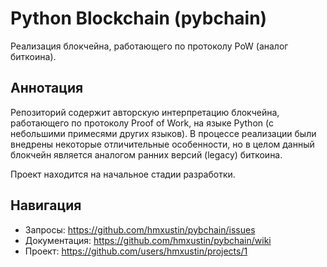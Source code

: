 # Python Blockchain (pybchain)

Реализация блокчейна, работающего по протоколу PoW (аналог биткоина).


## Аннотация

Репозиторий содержит авторскую интерпретацию блокчейна, работающего по протоколу Proof of Work, на языке Python (с 
небольшими примесями других языков). В процессе реализации были внедрены некоторые отличительные особенности, но в целом 
данный блокчейн является аналогом ранних версий (legacy) биткоина.

Проект находится на начальное стадии разработки.

## Навигация

* Запросы: https://github.com/hmxustin/pybchain/issues
* Документация: https://github.com/hmxustin/pybchain/wiki
* Проект: https://github.com/users/hmxustin/projects/1
